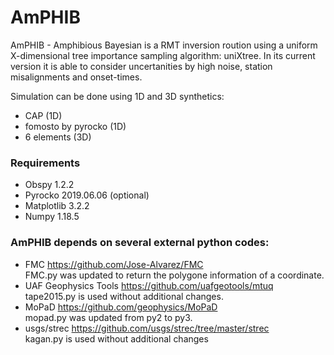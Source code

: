 # AmPHIB

AmPHIB - Amphibious Bayesian is a RMT inversion roution using a uniform X-dimensional tree importance sampling algorithm: uniXtree.
In its current version it is able to consider uncertanities by high noise, station misalignments and onset-times.

Simulation can be done using 1D and 3D synthetics:
- CAP (1D)
- fomosto by pyrocko (1D)
- 6 elements (3D)


### Requirements
- Obspy 1.2.2         
- Pyrocko 2019.06.06 (optional)     
- Matplotlib 3.2.2       
- Numpy 1.18.5        


### AmPHIB depends on several external python codes:
- FMC https://github.com/Jose-Alvarez/FMC                
  FMC.py was updated to return the polygone information of a coordinate.       
- UAF Geophysics Tools https://github.com/uafgeotools/mtuq               
  tape2015.py is used without additional changes.             
- MoPaD https://github.com/geophysics/MoPaD            
  mopad.py was updated from py2 to py3.             
- usgs/strec https://github.com/usgs/strec/tree/master/strec           
  kagan.py is used without additional changes             

